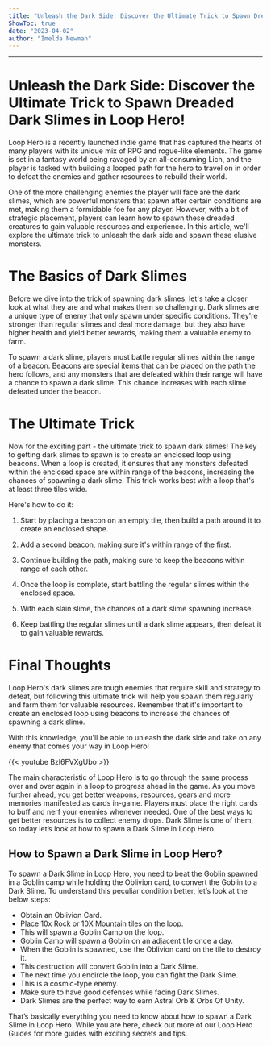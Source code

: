 ```yaml
---
title: "Unleash the Dark Side: Discover the Ultimate Trick to Spawn Dreaded Dark Slimes in Loop Hero!"
ShowToc: true 
date: "2023-04-02"
author: "Imelda Newman"
---
```

*****
# Unleash the Dark Side: Discover the Ultimate Trick to Spawn Dreaded Dark Slimes in Loop Hero!

Loop Hero is a recently launched indie game that has captured the hearts of many players with its unique mix of RPG and rogue-like elements. The game is set in a fantasy world being ravaged by an all-consuming Lich, and the player is tasked with building a looped path for the hero to travel on in order to defeat the enemies and gather resources to rebuild their world.

One of the more challenging enemies the player will face are the dark slimes, which are powerful monsters that spawn after certain conditions are met, making them a formidable foe for any player. However, with a bit of strategic placement, players can learn how to spawn these dreaded creatures to gain valuable resources and experience. In this article, we'll explore the ultimate trick to unleash the dark side and spawn these elusive monsters.

# The Basics of Dark Slimes

Before we dive into the trick of spawning dark slimes, let's take a closer look at what they are and what makes them so challenging. Dark slimes are a unique type of enemy that only spawn under specific conditions. They're stronger than regular slimes and deal more damage, but they also have higher health and yield better rewards, making them a valuable enemy to farm. 

To spawn a dark slime, players must battle regular slimes within the range of a beacon. Beacons are special items that can be placed on the path the hero follows, and any monsters that are defeated within their range will have a chance to spawn a dark slime. This chance increases with each slime defeated under the beacon.

# The Ultimate Trick

Now for the exciting part - the ultimate trick to spawn dark slimes! The key to getting dark slimes to spawn is to create an enclosed loop using beacons. When a loop is created, it ensures that any monsters defeated within the enclosed space are within range of the beacons, increasing the chances of spawning a dark slime. This trick works best with a loop that's at least three tiles wide.

Here's how to do it:

1. Start by placing a beacon on an empty tile, then build a path around it to create an enclosed shape.

2. Add a second beacon, making sure it's within range of the first.

3. Continue building the path, making sure to keep the beacons within range of each other. 

4. Once the loop is complete, start battling the regular slimes within the enclosed space.

5. With each slain slime, the chances of a dark slime spawning increase.

6. Keep battling the regular slimes until a dark slime appears, then defeat it to gain valuable rewards.

# Final Thoughts

Loop Hero's dark slimes are tough enemies that require skill and strategy to defeat, but following this ultimate trick will help you spawn them regularly and farm them for valuable resources. Remember that it's important to create an enclosed loop using beacons to increase the chances of spawning a dark slime. 

With this knowledge, you'll be able to unleash the dark side and take on any enemy that comes your way in Loop Hero!

{{< youtube Bzl6FVXgUbo >}} 



The main characteristic of Loop Hero is to go through the same process over and over again in a loop to progress ahead in the game. As you move further ahead, you get better weapons, resources, gears and more memories manifested as cards in-game. Players must place the right cards to buff and nerf your enemies whenever needed. One of the best ways to get better resources is to collect enemy drops. Dark Slime is one of them, so today let’s look at how to spawn a Dark Slime in Loop Hero.
 
## How to Spawn a Dark Slime in Loop Hero?
 

 
To spawn a Dark Slime in Loop Hero, you need to beat the Goblin spawned in a Goblin camp while holding the Oblivion card, to convert the Goblin to a Dark Slime. To understand this peculiar condition better, let’s look at the below steps:
 
- Obtain an Oblivion Card.
 - Place 10x Rock or 10X Mountain tiles on the loop.
 - This will spawn a Goblin Camp on the loop.
 - Goblin Camp will spawn a Goblin on an adjacent tile once a day.
 - When the Goblin is spawned, use the Oblivion card on the tile to destroy it.
 - This destruction will convert Goblin into a Dark Slime.
 - The next time you encircle the loop, you can fight the Dark Slime.
 - This is a cosmic-type enemy.
 - Make sure to have good defenses while facing Dark Slimes.
 - Dark Slimes are the perfect way to earn Astral Orb & Orbs Of Unity.

 
That’s basically everything you need to know about how to spawn a Dark Slime in Loop Hero. While you are here, check out more of our Loop Hero Guides for more guides with exciting secrets and tips.



